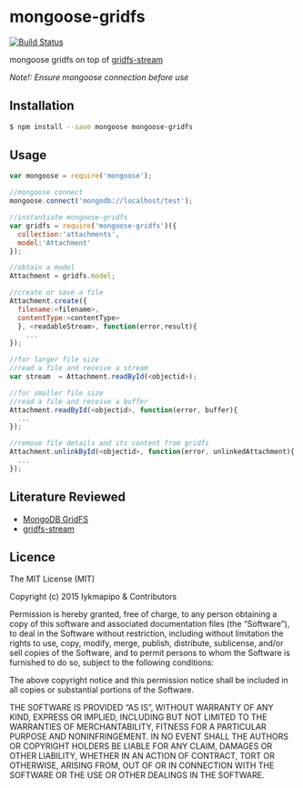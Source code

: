 mongoose-gridfs
===============

[![Build Status](https://travis-ci.org/lykmapipo/mongoose-gridfs.svg?branch=master)](https://travis-ci.org/lykmapipo/mongoose-gridfs)

mongoose gridfs on top of [gridfs-stream](https://github.com/aheckmann/gridfs-stream)

*Note!: Ensure mongoose connection before use*

## Installation
```sh
$ npm install --save mongoose mongoose-gridfs
```

## Usage
```js
var mongoose = require('mongoose');

//mongoose connect
mongoose.connect('mongodb://localhost/test');

//instantiate mongoose-gridfs
var gridfs = require('mongoose-gridfs')({
  collection:'attachments',
  model:'Attachment'
});

//obtain a model
Attachment = gridfs.model;

//create or save a file
Attachment.create({
  filename:<filename>, 
  contentType:<contentType>
  }, <readableStream>, function(error,result){
    ...
});

//for larger file size
//read a file and receive a stream
var stream  = Attachment.readById(<objectid>);

//for smaller file size
//read a file and receive a buffer
Attachment.readById(<objectid>, function(error, buffer){
  ...
});

//remove file details and its content from gridfs
Attachment.unlinkById(<objectid>, function(error, unlinkedAttachment){
  ...
});
```

## Literature Reviewed
- [MongoDB GridFS](https://docs.mongodb.org/manual/core/gridfs/)
- [gridfs-stream](https://github.com/aheckmann/gridfs-stream)

## Licence

The MIT License (MIT)

Copyright (c) 2015 lykmapipo & Contributors

Permission is hereby granted, free of charge, to any person obtaining a copy of this software and associated documentation files (the “Software”), to deal in the Software without restriction, including without limitation the rights to use, copy, modify, merge, publish, distribute, sublicense, and/or sell copies of the Software, and to permit persons to whom the Software is furnished to do so, subject to the following conditions:

The above copyright notice and this permission notice shall be included in all copies or substantial portions of the Software.

THE SOFTWARE IS PROVIDED “AS IS”, WITHOUT WARRANTY OF ANY KIND, EXPRESS OR IMPLIED, INCLUDING BUT NOT LIMITED TO THE WARRANTIES OF MERCHANTABILITY, FITNESS FOR A PARTICULAR PURPOSE AND NONINFRINGEMENT. IN NO EVENT SHALL THE AUTHORS OR COPYRIGHT HOLDERS BE LIABLE FOR ANY CLAIM, DAMAGES OR OTHER LIABILITY, WHETHER IN AN ACTION OF CONTRACT, TORT OR OTHERWISE, ARISING FROM, OUT OF OR IN CONNECTION WITH THE SOFTWARE OR THE USE OR OTHER DEALINGS IN THE SOFTWARE. 
